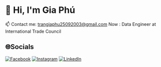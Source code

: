 # 💫 Hi, I'm Gia Phú

📫 Contact me: [trangiaphu25092003@gmail.com](mailto:trangiaphu25092003@gmail.com)
Now : Data Engineer at International Trade Council

## 🌐Socials
[![Facebook](https://img.shields.io/badge/Facebook-%231877F2.svg?logo=Facebook&logoColor=white)](https://facebook.com/https://www.facebook.com/tran.phugia/) [![Instagram](https://img.shields.io/badge/Instagram-%23E4405F.svg?logo=Instagram&logoColor=white)](https://instagram.com/https://www.instagram.com/_gphu2509/) [![LinkedIn](https://img.shields.io/badge/LinkedIn-%230077B5.svg?logo=linkedin&logoColor=white)](https://linkedin.com/in/linkedin.com/in/gia-phú-1b8427281) 


